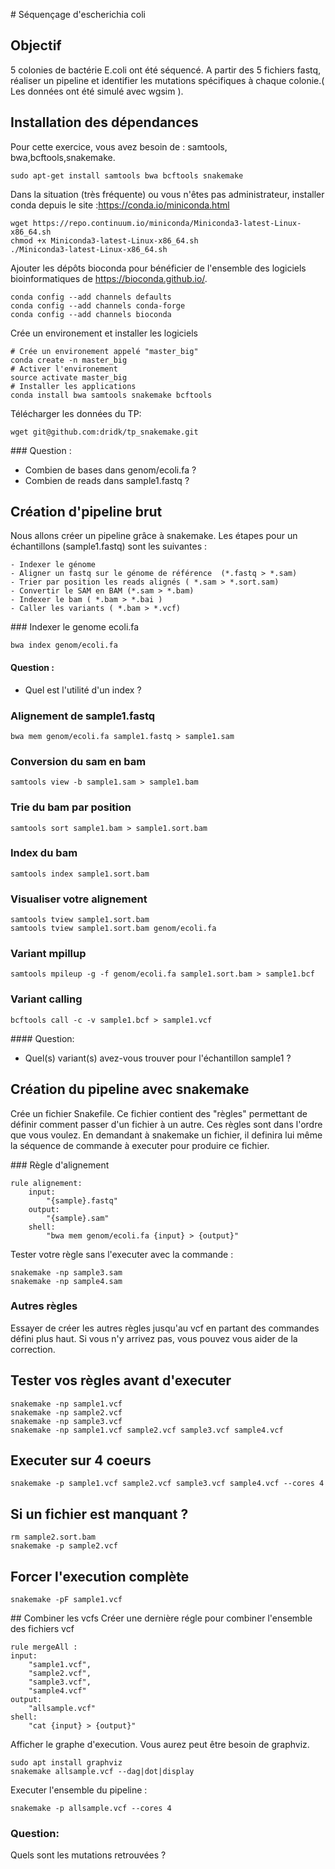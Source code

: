 # Séquençage d'escherichia coli
## Objectif 
5 colonies de bactérie E.coli ont été séquencé. A partir des 5 fichiers fastq, réaliser un pipeline et identifier les mutations spécifiques à chaque colonie.( Les données ont été simulé avec wgsim ).

## Installation des dépendances
Pour cette exercice, vous avez besoin de : samtools, bwa,bcftools,snakemake. 

    sudo apt-get install samtools bwa bcftools snakemake

Dans la situation (très fréquente) ou vous n'êtes pas administrateur, installer conda depuis le site :https://conda.io/miniconda.html

    wget https://repo.continuum.io/miniconda/Miniconda3-latest-Linux-x86_64.sh
    chmod +x Miniconda3-latest-Linux-x86_64.sh 
    ./Miniconda3-latest-Linux-x86_64.sh

Ajouter les dépôts bioconda pour bénéficier de l'ensemble des logiciels bioinformatiques de https://bioconda.github.io/.

    conda config --add channels defaults
    conda config --add channels conda-forge
    conda config --add channels bioconda

Crée un environement et installer les logiciels 

    # Crée un environement appelé "master_big"
    conda create -n master_big 
    # Activer l'environement 
    source activate master_big
    # Installer les applications 
    conda install bwa samtools snakemake bcftools 

Télécharger les données du TP: 

    wget git@github.com:dridk/tp_snakemake.git

### Question : 
- Combien de bases dans genom/ecoli.fa ? 
- Combien de reads dans sample1.fastq ? 

## Création d'pipeline brut
Nous allons créer un pipeline grâce à snakemake. Les étapes pour un échantillons (sample1.fastq) sont les suivantes : 

    - Indexer le génome 
    - Aligner un fastq sur le génome de référence  (*.fastq > *.sam)
    - Trier par position les reads alignés ( *.sam > *.sort.sam)
    - Convertir le SAM en BAM (*.sam > *.bam)
    - Indexer le bam ( *.bam > *.bai )
    - Caller les variants ( *.bam > *.vcf)

### Indexer le genome ecoli.fa 

    bwa index genom/ecoli.fa 

#### Question : 
- Quel est l'utilité d'un index ? 

### Alignement de sample1.fastq 

    bwa mem genom/ecoli.fa sample1.fastq > sample1.sam 

### Conversion du sam en bam 

    samtools view -b sample1.sam > sample1.bam

### Trie du bam par position 

    samtools sort sample1.bam > sample1.sort.bam 

### Index du bam 

    samtools index sample1.sort.bam 

### Visualiser votre alignement 

    samtools tview sample1.sort.bam
    samtools tview sample1.sort.bam genom/ecoli.fa

### Variant mpillup 

    samtools mpileup -g -f genom/ecoli.fa sample1.sort.bam > sample1.bcf

### Variant calling 

    bcftools call -c -v sample1.bcf > sample1.vcf 

#### Question: 
- Quel(s) variant(s) avez-vous trouver pour l'échantillon sample1 ? 

## Création du pipeline avec snakemake 

Crée un fichier Snakefile. Ce fichier contient des "règles" permettant de définir comment passer d'un fichier à un autre. Ces règles sont dans l'ordre que vous voulez. En demandant à snakemake un fichier, il definira lui même la séquence de commande à executer pour produire ce fichier. 

### Règle d'alignement 

    rule alignement:
        input:
            "{sample}.fastq"
        output:
            "{sample}.sam"
        shell:
            "bwa mem genom/ecoli.fa {input} > {output}"

Tester votre règle sans l'executer avec la commande : 

    snakemake -np sample3.sam 
    snakemake -np sample4.sam 

### Autres règles 

Essayer de créer les autres règles jusqu'au vcf en partant des commandes défini plus haut. Si vous n'y arrivez pas, vous pouvez vous aider de la correction.

## Tester vos règles avant d'executer 

    snakemake -np sample1.vcf 
    snakemake -np sample2.vcf 
    snakemake -np sample3.vcf 
    snakemake -np sample1.vcf sample2.vcf sample3.vcf sample4.vcf

## Executer sur 4 coeurs 
    snakemake -p sample1.vcf sample2.vcf sample3.vcf sample4.vcf --cores 4

## Si un fichier est manquant ?
    
    rm sample2.sort.bam 
    snakemake -p sample2.vcf

## Forcer l'execution complète 
 
    snakemake -pF sample1.vcf 

## Combiner les vcfs 
Créer une dernière régle pour combiner l'ensemble des fichiers vcf 

    rule mergeAll : 
    input:
        "sample1.vcf",
        "sample2.vcf",
        "sample3.vcf",
        "sample4.vcf"
    output:
        "allsample.vcf"
    shell:
        "cat {input} > {output}"

Afficher le graphe d'execution. Vous aurez peut être besoin de graphviz. 

    sudo apt install graphviz 
    snakemake allsample.vcf --dag|dot|display 

Executer l'ensemble du pipeline : 
    
    snakemake -p allsample.vcf --cores 4 

### Question: 
Quels sont les mutations retrouvées ? 







